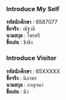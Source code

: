 ### Introduce My Self
**รหัสนักศึกษา**  : 6587077<br>
**ชื่อจริง** : ณัฐวดี<br>
**นามสกุล** : ไพรศรี<br>
**ชื่อเล่น** : ชิงชิง<br>

### Introduce Visitor
**รหัสนักศึกษา**  : 65XXXXX<br>
**ชื่อจริง** : นิภาพร<br>
**นามสกุล** : กาญจนา<br>
**ชื่อเล่น** : มิว<br>